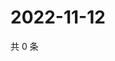 # 2022-11-12

共 0 条

<!-- BEGIN WEIBO -->
<!-- 最后更新时间 Sat Nov 12 2022 06:16:38 GMT+0800 (China Standard Time) -->

<!-- END WEIBO -->
